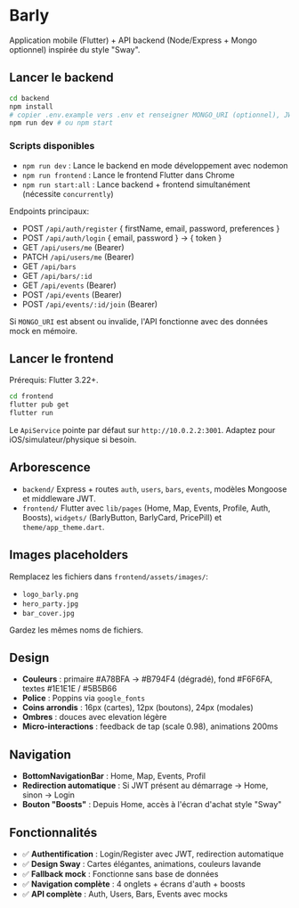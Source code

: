# Barly

Application mobile (Flutter) + API backend (Node/Express + Mongo optionnel) inspirée du style "Sway".

## Lancer le backend

```bash
cd backend
npm install
# copier .env.example vers .env et renseigner MONGO_URI (optionnel), JWT_SECRET, PORT
npm run dev # ou npm start
```

### Scripts disponibles

- `npm run dev` : Lance le backend en mode développement avec nodemon
- `npm run frontend` : Lance le frontend Flutter dans Chrome
- `npm run start:all` : Lance backend + frontend simultanément (nécessite `concurrently`)

Endpoints principaux:
- POST `/api/auth/register` { firstName, email, password, preferences }
- POST `/api/auth/login` { email, password } -> { token }
- GET `/api/users/me` (Bearer)
- PATCH `/api/users/me` (Bearer)
- GET `/api/bars`
- GET `/api/bars/:id`
- GET `/api/events` (Bearer)
- POST `/api/events` (Bearer)
- POST `/api/events/:id/join` (Bearer)

Si `MONGO_URI` est absent ou invalide, l'API fonctionne avec des données mock en mémoire.

## Lancer le frontend

Prérequis: Flutter 3.22+.

```bash
cd frontend
flutter pub get
flutter run
```

Le `ApiService` pointe par défaut sur `http://10.0.2.2:3001`. Adaptez pour iOS/simulateur/physique si besoin.

## Arborescence

- `backend/` Express + routes `auth`, `users`, `bars`, `events`, modèles Mongoose et middleware JWT.
- `frontend/` Flutter avec `lib/pages` (Home, Map, Events, Profile, Auth, Boosts), `widgets/` (BarlyButton, BarlyCard, PricePill) et `theme/app_theme.dart`.

## Images placeholders

Remplacez les fichiers dans `frontend/assets/images/`:
- `logo_barly.png`
- `hero_party.jpg`
- `bar_cover.jpg`

Gardez les mêmes noms de fichiers.

## Design

- **Couleurs** : primaire #A78BFA -> #B794F4 (dégradé), fond #F6F6FA, textes #1E1E1E / #5B5B66
- **Police** : Poppins via `google_fonts`
- **Coins arrondis** : 16px (cartes), 12px (boutons), 24px (modales)
- **Ombres** : douces avec elevation légère
- **Micro-interactions** : feedback de tap (scale 0.98), animations 200ms

## Navigation

- **BottomNavigationBar** : Home, Map, Events, Profil
- **Redirection automatique** : Si JWT présent au démarrage → Home, sinon → Login
- **Bouton "Boosts"** : Depuis Home, accès à l'écran d'achat style "Sway"

## Fonctionnalités

- ✅ **Authentification** : Login/Register avec JWT, redirection automatique
- ✅ **Design Sway** : Cartes élégantes, animations, couleurs lavande
- ✅ **Fallback mock** : Fonctionne sans base de données
- ✅ **Navigation complète** : 4 onglets + écrans d'auth + boosts
- ✅ **API complète** : Auth, Users, Bars, Events avec mocks
